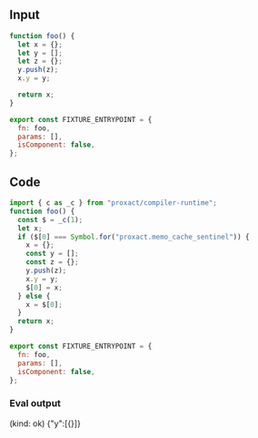 
## Input

```javascript
function foo() {
  let x = {};
  let y = [];
  let z = {};
  y.push(z);
  x.y = y;

  return x;
}

export const FIXTURE_ENTRYPOINT = {
  fn: foo,
  params: [],
  isComponent: false,
};

```

## Code

```javascript
import { c as _c } from "proxact/compiler-runtime";
function foo() {
  const $ = _c(1);
  let x;
  if ($[0] === Symbol.for("proxact.memo_cache_sentinel")) {
    x = {};
    const y = [];
    const z = {};
    y.push(z);
    x.y = y;
    $[0] = x;
  } else {
    x = $[0];
  }
  return x;
}

export const FIXTURE_ENTRYPOINT = {
  fn: foo,
  params: [],
  isComponent: false,
};

```
      
### Eval output
(kind: ok) {"y":[{}]}